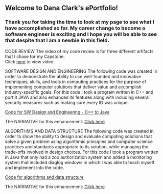 ## Welcome to Dana Clark's ePortfolio!

### Thank you for taking the time to look at my page to see what I have accomplished so far.  My career change to become a software engineer is exciting and I hope you will be able to see that despite that I am a newbie in this field.

CODE REVIEW
The video of my code review is for three different artifacts that I chose for my Capstone.  
Click <a href="https://drive.google.com/open?id=1yzvojNUK-gEaDZ3ibG5zL8hq_9erCNkQ" target="_blank">here</a> to view video.

SOFTWARE DESIGN AND ENGINEERING
The following code was created in order to demonstrate the ability to use well-founded and innovative techniques, skills, and tools in computing practices for the purpose of implementing computer solutions that deliver value and accomplish industry-specific goals.  For this code I took a program written in C++ and port it JAVA and also enhanced its features along with including several security measures such as making sure every ID was unique. 

<a href="https://github.com/anad0314/ePortfolio/blob/master/C%2B%2BtoJava.zip" target="_blank">Code for SW Design and Engineering - C++ to Java</a>

The NARRATIVE for this enhancement:
<a href="https://github.com/anad0314/ePortfolio/blob/master/Narrative%20Software%20Design%20%26%20Engineering.docx" target="_blank">Click here</a>

ALGORITHMS AND DATA STRUCTURE
The following code was created in order to show the ability to design and evaluate computing solutions that solve a given problem using algorithmic principles and computer science practices and standards appropriate to its solution, while managing the trade-offs involved in design choices.  For this code I took a program written in Java that only had a zoo authorization system and added a monitoring system that included diaglog windows in which I was able to teach myself and implement into the code.

<a href="https://github.com/anad0314/ePortfolio/blob/master/finalprojectit145_for_CS499.zip" target="_blank">Code for algorithms and data structure</a>

The NARRATIVE for this enhancement:
<a href="https://github.com/anad0314/ePortfolio/blob/master/Narrative%20Algorithms%20and%20Data%20Structure.docx" target="_blank">Click here</a>
